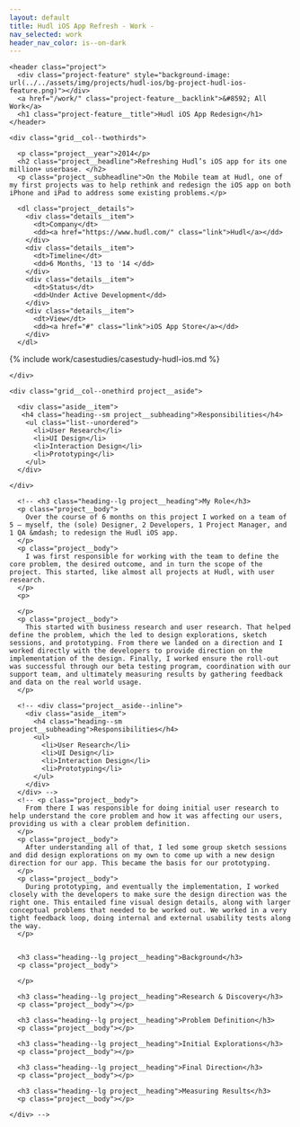 ```yaml
---
layout: default
title: Hudl iOS App Refresh - Work -
nav_selected: work
header_nav_color: is--on-dark
---
```



<div class="grid--maxwidth grid--outsidegutters">

  <div class="grid__row">

    <header class="project">
      <div class="project-feature" style="background-image: url(../../assets/img/projects/hudl-ios/bg-project-hudl-ios-feature.png)"></div>
      <a href="/work/" class="project-feature__backlink">&#8592; All Work</a>
      <h1 class="project-feature__title">Hudl iOS App Redesign</h1>
    </header>
  
  </div>

</div>

<div class="grid--fullwidth project-content">

  <div class="grid--maxwidth grid--outsidegutters">
      
    <div class="grid__col--twothirds">

      <p class="project__year">2014</p>
      <h2 class="project__headline">Refreshing Hudl’s iOS app for its one million+ userbase. </h2>
      <p class="project__subheadline">On the Mobile team at Hudl, one of my first projects was to help rethink and redesign the iOS app on both iPhone and iPad to address some existing problems.</p>

      <dl class="project__details">
        <div class="details__item">
          <dt>Company</dt>
          <dd><a href="https://www.hudl.com/" class="link">Hudl</a></dd>
        </div>
        <div class="details__item">
          <dt>Timeline</dt>
          <dd>6 Months, '13 to '14 </dd>
        </div>
        <div class="details__item">
          <dt>Status</dt>
          <dd>Under Active Development</dd>
        </div>
        <div class="details__item">
          <dt>View</dt>
          <dd><a href="#" class="link">iOS App Store</a></dd>
        </div>
      </dl>

<!-- 
  Article block needs to be left aligned. Any indentation breaks the Markdown parsing.
 -->
<article class="project__casestudy" markdown="1">

{% include work/casestudies/casestudy-hudl-ios.md %}

</article> 
    
    </div>

    <div class="grid__col--onethird project__aside">
          
      <div class="aside__item">
       <h4 class="heading--sm project__subheading">Responsibilities</h4>
        <ul class="list--unordered">
          <li>User Research</li>
          <li>UI Design</li>
          <li>Interaction Design</li>
          <li>Prototyping</li>
        </ul>
      </div>

    </div>         

      <!-- <h3 class="heading--lg project__heading">My Role</h3>
      <p class="project__body">
        Over the course of 6 months on this project I worked on a team of 5 — myself, the (sole) Designer, 2 Developers, 1 Project Manager, and 1 QA &mdash; to redesign the Hudl iOS app.
      </p> 
      <p class="project__body">
        I was first responsible for working with the team to define the core problem, the desired outcome, and in turn the scope of the project. This started, like almost all projects at Hudl, with user research. 
      </p>
      <p>
        
      </p>
      <p class="project__body">
        This started with business research and user research. That helped define the problem, which the led to design explorations, sketch sessions, and prototyping. From there we landed on a direction and I worked directly with the developers to provide direction on the implementation of the design. Finally, I worked ensure the roll-out was successful through our beta testing program, coordination with our support team, and ultimately measuring results by gathering feedback and data on the real world usage.
      </p>

      <!-- <div class="project__aside--inline">
        <div class="aside__item">
          <h4 class="heading--sm project__subheading">Responsibilities</h4>
          <ul>
            <li>User Research</li>
            <li>UI Design</li>
            <li>Interaction Design</li>
            <li>Prototyping</li>
          </ul>
        </div>
      </div> -->
      <!-- <p class="project__body">
        From there I was responsible for doing initial user research to help understand the core problem and how it was affecting our users, providing us with a clear problem definition. 
      </p>
      <p class="project__body">
        After understanding all of that, I led some group sketch sessions and did design explorations on my own to come up with a new design direction for our app. This became the basis for our prototyping. 
      </p>
      <p class="project__body">
        During prototyping, and eventually the implementation, I worked closely with the developers to make sure the design direction was the right one. This entailed fine visual design details, along with larger conceptual problems that needed to be worked out. We worked in a very tight feedback loop, doing internal and external usability tests along the way.
      </p>


      <h3 class="heading--lg project__heading">Background</h3>
      <p class="project__body">
        
      </p>

      <h3 class="heading--lg project__heading">Research & Discovery</h3>
      <p class="project__body"></p>

      <h3 class="heading--lg project__heading">Problem Definition</h3>
      <p class="project__body"></p>

      <h3 class="heading--lg project__heading">Initial Explorations</h3>
      <p class="project__body"></p>
  
      <h3 class="heading--lg project__heading">Final Direction</h3>
      <p class="project__body"></p>

      <h3 class="heading--lg project__heading">Measuring Results</h3>
      <p class="project__body"></p> 

    </div> -->

    

  </div>

</div>